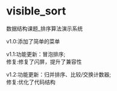 # visible_sort
数据结构课题_排序算法演示系统

v1.0:添加了简单的菜单

v1.1:功能更新：冒泡排序;  
     修复:修复了闪屏，提升了兼容性

v1.2:功能更新：归并排序、比较/交换计数器;  
     修复:优化了代码结构